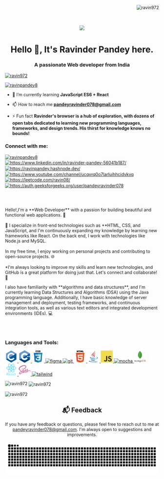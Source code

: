 <p align="right"> <img src="https://komarev.com/ghpvc/?username=ravin972&label=Profile%20views&color=0e75b6&style=flat" alt="ravin972" /> </p>

<h1 align="center">
  <a href="https://git.io/typing-svg">
    <img src="https://readme-typing-svg.herokuapp.com/?lines=Hey+There!;+Ready+to+connect!+🌟;&center=true&size=25">
  </a>
</h1>

<h1 align="center">Hello 👋, It's Ravinder Pandey here.</h1>
<h3 align="center">A passionate Web developer from India</h3>


<p align="left"> <a href="https://github.com/ryo-ma/github-profile-trophy"><img src="https://github-profile-trophy.vercel.app/?username=ravin972" alt="ravin972" /></a> </p>

<p align="left"> <a href="https://twitter.com/ravinpandey8" target="blank"><img src="https://img.shields.io/twitter/follow/ravinpandey8?logo=twitter&style=for-the-badge" alt="ravinpandey8" /></a> </p>

- 🌱 I’m currently learning **JavaScript ES6 + React**

- 📫 How to reach me **pandeyravinder078@gmail.com**

- ⚡ Fun fact **Ravinder's browser is a hub of exploration, with dozens of open tabs dedicated to learning new programming languages, frameworks, and design trends. His thirst for knowledge knows no bounds!**

<h3 align="left">Connect with me:</h3>
<p align="left">
<a href="https://twitter.com/ravinpandey8" target="blank"><img align="center" src="https://raw.githubusercontent.com/rahuldkjain/github-profile-readme-generator/master/src/images/icons/Social/twitter.svg" alt="ravinpandey8" height="30" width="40" /></a>
<a href="https://linkedin.com/in/https://www.linkedin.com/in/ravinder-pandey-56041b187/" target="blank"><img align="center" src="https://raw.githubusercontent.com/rahuldkjain/github-profile-readme-generator/master/src/images/icons/Social/linked-in-alt.svg" alt="https://www.linkedin.com/in/ravinder-pandey-56041b187/" height="30" width="40" /></a>
<a href="https://hashnode.com/https://ravinpandey.hashnode.dev/" target="blank"><img align="center" src="https://raw.githubusercontent.com/rahuldkjain/github-profile-readme-generator/master/src/images/icons/Social/hashnode.svg" alt="https://ravinpandey.hashnode.dev/" height="30" width="40" /></a>
<a href="https://www.youtube.com/c/https://www.youtube.com/channel/ucqvrq0o7larluihhcidvkvq" target="blank"><img align="center" src="https://raw.githubusercontent.com/rahuldkjain/github-profile-readme-generator/master/src/images/icons/Social/youtube.svg" alt="https://www.youtube.com/channel/ucqvrq0o7larluihhcidvkvq" height="30" width="40" /></a>
<a href="https://www.leetcode.com/https://leetcode.com/ravin08/" target="blank"><img align="center" src="https://raw.githubusercontent.com/rahuldkjain/github-profile-readme-generator/master/src/images/icons/Social/leet-code.svg" alt="https://leetcode.com/ravin08/" height="30" width="40" /></a>
<a href="https://auth.geeksforgeeks.org/user/https://auth.geeksforgeeks.org/user/pandeyravinder078" target="blank"><img align="center" src="https://raw.githubusercontent.com/rahuldkjain/github-profile-readme-generator/master/src/images/icons/Social/geeks-for-geeks.svg" alt="https://auth.geeksforgeeks.org/user/pandeyravinder078" height="30" width="40" /></a>
</p>

<br><br>

<p>
    Hello!,I'm a **Web Developer** with a passion for building beautiful and functional web applications. &#127775;
    <br><br>
    🚀 I specialize in front-end technologies such as **HTML, CSS, and JavaScript, and I'm continuously expanding my knowledge by learning new frameworks like React. On the back end, I work with technologies like Node.js and MySQL.
    <br><br>
    In my free time, I enjoy working on personal projects and contributing to open-source projects. &#127760;
    <br><br>
    *I'm always looking to improve my skills and learn new technologies, and GitHub is a great platform for doing just that. Let's connect and collaborate! &#128074;
</p>

<p>
    I also have familiarity with **algorithms and data structures**, and I'm currently learning Data Structures and Algorithms (DSA) using the Java programming language. Additionally, I have basic knowledge of server management and deployment, testing frameworks, and continuous integration tools, as well as various text editors and integrated development environments (IDEs). &#128187;
</p>

<br><br>

<h3 align="left">Languages and Tools:</h3>
<p align="left"> 
<!--   <a href="https://www.gnu.org/software/bash/" target="_blank" rel="noreferrer"> <img src="https://www.vectorlogo.zone/logos/gnu_bash/gnu_bash-icon.svg" alt="bash" width="40" height="40"/> </a> -->
  <a href="https://www.cprogramming.com/" target="_blank" rel="noreferrer"> <img src="https://raw.githubusercontent.com/devicons/devicon/master/icons/c/c-original.svg" alt="c" width="40" height="40"/> </a> 
  <a href="https://www.w3schools.com/cpp/" target="_blank" rel="noreferrer"> <img src="https://raw.githubusercontent.com/devicons/devicon/master/icons/cplusplus/cplusplus-original.svg" alt="cplusplus" width="40" height="40"/> </a> 
  <a href="https://www.w3schools.com/css/" target="_blank" rel="noreferrer"> <img src="https://raw.githubusercontent.com/devicons/devicon/master/icons/css3/css3-original-wordmark.svg" alt="css3" width="40" height="40"/> </a> 
  <a href="https://www.figma.com/" target="_blank" rel="noreferrer"> <img src="https://www.vectorlogo.zone/logos/figma/figma-icon.svg" alt="figma" width="40" height="40"/> </a>
  <a href="https://git-scm.com/" target="_blank" rel="noreferrer"> <img src="https://www.vectorlogo.zone/logos/git-scm/git-scm-icon.svg" alt="git" width="40" height="40"/> </a> 
  <a href="https://www.w3.org/html/" target="_blank" rel="noreferrer"> <img src="https://raw.githubusercontent.com/devicons/devicon/master/icons/html5/html5-original-wordmark.svg" alt="html5" width="40" height="40"/> </a> 
  <a href="https://www.java.com" target="_blank" rel="noreferrer"> <img src="https://raw.githubusercontent.com/devicons/devicon/master/icons/java/java-original.svg" alt="java" width="40" height="40"/> </a> 
  <a href="https://developer.mozilla.org/en-US/docs/Web/JavaScript" target="_blank" rel="noreferrer"> <img src="https://raw.githubusercontent.com/devicons/devicon/master/icons/javascript/javascript-original.svg" alt="javascript" width="40" height="40"/> </a>
<!--   <a href="https://jestjs.io" target="_blank" rel="noreferrer"> <img src="https://www.vectorlogo.zone/logos/jestjsio/jestjsio-icon.svg" alt="jest" width="40" height="40"/> </a>  -->
<!--   <a href="https://www.linux.org/" target="_blank" rel="noreferrer"> <img src="https://raw.githubusercontent.com/devicons/devicon/master/icons/linux/linux-original.svg" alt="linux" width="40" height="40"/> </a>  -->
  <a href="https://mochajs.org" target="_blank" rel="noreferrer"> <img src="https://www.vectorlogo.zone/logos/mochajs/mochajs-icon.svg" alt="mocha" width="40" height="40"/> </a> 
  <a href="https://www.mongodb.com/" target="_blank" rel="noreferrer"> <img src="https://raw.githubusercontent.com/devicons/devicon/master/icons/mongodb/mongodb-original-wordmark.svg" alt="mongodb" width="40" height="40"/> </a> 
<!--   <a href="https://www.mysql.com/" target="_blank" rel="noreferrer"> <img src="https://raw.githubusercontent.com/devicons/devicon/master/icons/mysql/mysql-original-wordmark.svg" alt="mysql" width="40" height="40"/> </a>  -->
<!--   <a href="https://nextjs.org/" target="_blank" rel="noreferrer"> <img src="https://cdn.worldvectorlogo.com/logos/nextjs-2.svg" alt="nextjs" width="40" height="40"/> </a> <a href="https://nodejs.org" target="_blank" rel="noreferrer"> <img src="https://raw.githubusercontent.com/devicons/devicon/master/icons/nodejs/nodejs-original-wordmark.svg" alt="nodejs" width="40" height="40"/> </a>  -->
<!--   <a href="https://postman.com" target="_blank" rel="noreferrer"> <img src="https://www.vectorlogo.zone/logos/getpostman/getpostman-icon.svg" alt="postman" width="40" height="40"/> </a>  -->
<!--   <a href="https://www.python.org" target="_blank" rel="noreferrer"> <img src="https://raw.githubusercontent.com/devicons/devicon/master/icons/python/python-original.svg" alt="python" width="40" height="40"/> </a>  -->
  <a href="https://reactjs.org/" target="_blank" rel="noreferrer"> <img src="https://raw.githubusercontent.com/devicons/devicon/master/icons/react/react-original-wordmark.svg" alt="react" width="40" height="40"/> </a> 
  <a href="https://sass-lang.com" target="_blank" rel="noreferrer"> <img src="https://raw.githubusercontent.com/devicons/devicon/master/icons/sass/sass-original.svg" alt="sass" width="40" height="40"/> </a> 
  <a href="https://tailwindcss.com/" target="_blank" rel="noreferrer"> <img src="https://www.vectorlogo.zone/logos/tailwindcss/tailwindcss-icon.svg" alt="tailwind" width="40" height="40"/> </a> 
<!--   <a href="https://www.typescriptlang.org/" target="_blank" rel="noreferrer"> <img src="https://raw.githubusercontent.com/devicons/devicon/master/icons/typescript/typescript-original.svg" alt="typescript" width="40" height="40"/> </a> 
</p> -->

<p><img align="left" src="https://github-readme-stats.vercel.app/api/top-langs?username=ravin972&show_icons=true&locale=en&layout=compact" alt="ravin972" /></p>

<p>&nbsp;<img align="center" src="https://github-readme-stats.vercel.app/api?username=ravin972&show_icons=true&locale=en" alt="ravin972" /></p>

<p><img align="center" src="https://github-readme-streak-stats.herokuapp.com/?user=ravin972&" alt="ravin972" /></p>

<h2 align="center">📬 Feedback</h2>

<p align="center">
  If you have any feedback or questions, please feel free to reach out to me at <a href="mailto:pandeyravinder078@gmail.com">pandeyravinder078@gmail.com</a>. I'm always open to suggestions and improvements.
</p>

![snake gif](https://github.com/ravin972/ravin972/blob/output/github-contribution-grid-snake.svg)


